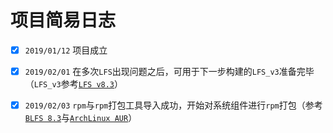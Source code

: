 # 项目简易日志

- [X] `2019/01/12` 项目成立

- [X] `2019/02/01` 在多次`LFS`出现问题之后，可用于下一步构建的`LFS_v3`准备完毕（`LFS_v3`参考[`LFS v8.3`](http://www.linuxfromscratch.org/lfs/view/stable/ "The LFS Stable Book")）

- [X] `2019/02/03` `rpm`与`rpm`打包工具导入成功，开始对系统组件进行`rpm`打包（参考[`BLFS 8.3`](http://www.linuxfromscratch.org/blfs/view/stable/ "The BLFS Stable Book")与[`ArchLinux AUR`](https://aur.archlinux.org/ "The Arch Linux User-community Repository")）
